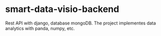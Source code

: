 # smart-data-visio-backend
Rest API with django, database mongoDB. The project implementes data analytics with panda, numpy, etc.

